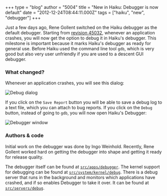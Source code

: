 +++
type = "blog"
author = "5004"
title = "New in Haiku: Debugger is now default"
date = "2012-12-24T08:44:11.000Z"
tags = ["haiku", "new", "debugger"]
+++

<!--break-->
<p>Just a few days ago, Rene Gollent switched on the Haiku debugger as the default debugger. Starting from <a href="https://cgit.haiku-os.org/haiku/commit/?id=hrev45032">revision 45032</a>, whenever an application crashes, you will now get the option to debug it in Haiku's debugger. This milestone is important because it marks Haiku's debugger as ready for general use. Before Haiku used the command line tool <code>gdb</code>, which is very good but also very user unfriendly if you are used to a descent GUI debugger.</p>

<h3>What changed?</h3>
<p>Whenever an application crashes, you will see this dialog:</p>
<p><img src="/files/debug-dialog.png" alt="Debug dialog" /></p>

<p>If you click on the <code>Save Report</code> button you will be able to save a debug log to a text file, which you can attach to bug reports. If you click on the <code>Debug</code> button, instead of going to <code>gdb</code>, you will now open Haiku's Debugger:</p>

<p><img src="/files/debugger-view.png" alt="Debugger window" /></p>

<h3>Authors & code</h3>
<p>Initial work on the debugger was done by Ingo Weinhold. Recently, Rene Gollent worked hard on getting the debugger into shape and getting it ready for release quality.</p>

<p>The debugger itself can be found at <a href="https://cgit.haiku-os.org/haiku/tree/src/apps/debugger"><code>src/apps/debugger</code></a>. The kernel support for debugging can be found at <a href="https://cgit.haiku-os.org/haiku/tree/src/system/kernel/debug"><code>src/system/kernel/debug</code></a>. There is a debug server that runs in the background and monitors which applications have crashed, and if so enables Debugger to take it over. It can be found at <a href="https://cgit.haiku-os.org/haiku/tree/src/servers/debug"><code>src/servers/debug</code></a>.</p>